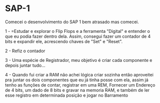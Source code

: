# SAP-1

Comecei o desenvolvimento do SAP 1 bem atrasado mas comecei.

1 - =Estudar e explorar o Flip Flops e a ferramenta "Digital" e entender o que eu podia fazer dentro dela.
Assim, consegui fazer um contador de 4 bits e expandir ele, acrescendo chaves de "Set" e "Reset".

2 - Refiz o contador

3 - Uma espécie de Registrador, meu objetivo é criar cada componente e depois juntar tudo...

4 - Quando fui criar a RAM não achei lógica criar sozinha então aproveitei pra juntar os dois componentes que eu já tinha posse com ela, assim já tenho as funções de contar, registrar em uma REM,
Fornecer um Endereço de 4 bits, um dado de 8 bits e gravar na memoria RAM, e também de ler esse registro em determinada posição e jogar no Barramento
